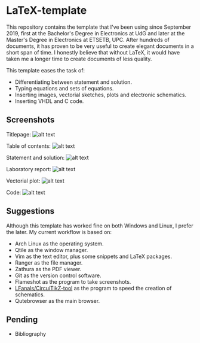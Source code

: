 # LaTeX-template

This repository contains the template that I've been using since September 2019, first at the Bachelor's Degree in Electronics at UdG and later at the Master's Degree in Electronics at ETSETB, UPC. After hundreds of documents, it has proven to be very useful to create elegant documents in a short span of time. I honestly believe that without LaTeX, it would have taken me a longer time to create documents of less quality.

This template eases the task of:

- Differentiating between statement and solution.
- Typing equations and sets of equations.
- Inserting images, vectorial sketches, plots and electronic schematics.
- Inserting VHDL and C code.


## Screenshots

Titlepage:
![alt text](./screenshots/titlepage.png "Title")

Table of contents:
![alt text](./screenshots/toc.png "Title")

Statement and solution:
![alt text](./screenshots/statement-solution-2.png "Title")

Laboratory report:
![alt text](./screenshots/lab.png "Title")

Vectorial plot:
![alt text](./screenshots/plot.png "Title")

Code:
![alt text](./screenshots/code-vhdl.png "Title")



## Suggestions

Although this template has worked fine on both Windows and Linux, I prefer the later. My current workflow is based on:

- Arch Linux as the operating system.
- Qtile as the window manager.
- Vim as the text editor, plus some snippets and LaTeX packages.
- Ranger as the file manager.
- Zathura as the PDF viewer.
- Git as the version control software.
- Flameshot as the program to take screenshots.
- [LFanals/CircuiTikZ-tool](https://www.github.com/LFanals/CircuiTikZ-tool) as the program to speed the creation of schematics.
- Qutebrowser as the main browser.



## Pending

- Bibliography
